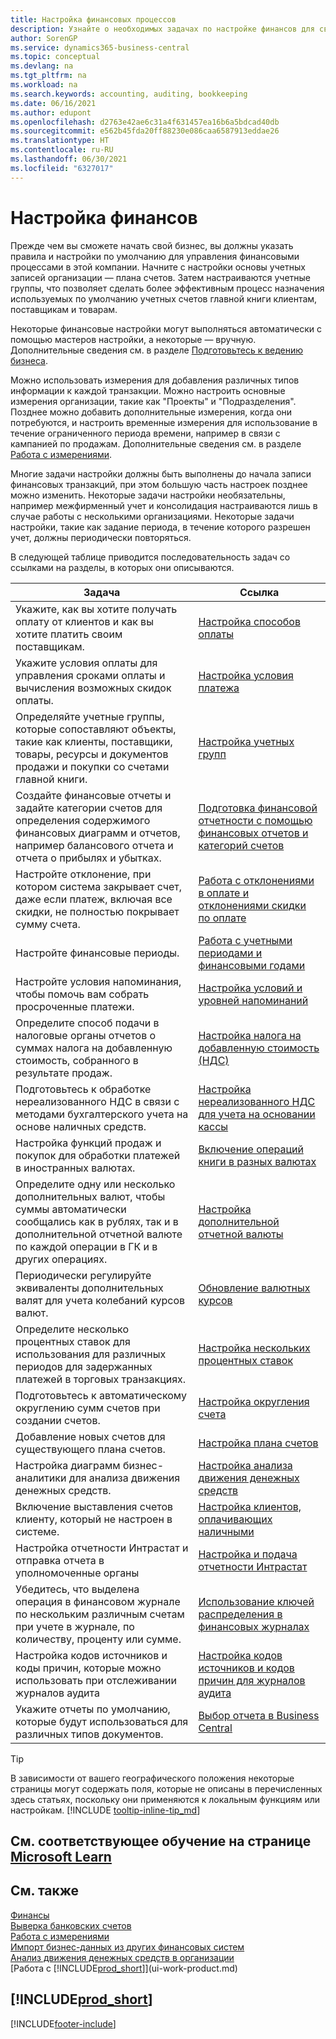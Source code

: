 ```yaml
---
title: Настройка финансовых процессов
description: Узнайте о необходимых задачах по настройке финансов для своего бизнеса в соответствии требованиями учет и аудита.
author: SorenGP
ms.service: dynamics365-business-central
ms.topic: conceptual
ms.devlang: na
ms.tgt_pltfrm: na
ms.workload: na
ms.search.keywords: accounting, auditing, bookkeeping
ms.date: 06/16/2021
ms.author: edupont
ms.openlocfilehash: d2763e42ae6c31a4f631457ea16b6a5bdcad40db
ms.sourcegitcommit: e562b45fda20ff88230e086caa6587913eddae26
ms.translationtype: HT
ms.contentlocale: ru-RU
ms.lasthandoff: 06/30/2021
ms.locfileid: "6327017"
---
```

# <a name="setting-up-finance"></a>Настройка финансов
Прежде чем вы сможете начать свой бизнес, вы должны указать правила и настройки по умолчанию для управления финансовыми процессами в этой компании. Начните с настройки основы учетных записей организации — плана счетов. Затем настраиваются учетные группы, что позволяет сделать более эффективным процесс назначения используемых по умолчанию учетных счетов главной книги клиентам, поставщикам и товарам.

Некоторые финансовые настройки могут выполняться автоматически с помощью мастеров настройки, а некоторые — вручную. Дополнительные сведения см. в разделе [Подготовьтесь к ведению бизнеса](ui-get-ready-business.md).

Можно использовать измерения для добавления различных типов информации к каждой транзакции. Можно настроить основные измерения организации, такие как "Проекты" и "Подразделения". Позднее можно добавить дополнительные измерения, когда они потребуются, и настроить временные измерения для использование в течение ограниченного периода времени, например в связи с кампанией по продажам. Дополнительные сведения см. в разделе [Работа с измерениями](finance-dimensions.md).

Многие задачи настройки должны быть выполнены до начала записи финансовых транзакций, при этом большую часть настроек позднее можно изменить. Некоторые задачи настройки необязательны, например межфирменный учет и консолидация настраиваются лишь в случае работы с несколькими организациями. Некоторые задачи настройки, такие как задание периода, в течение которого разрешен учет, должны периодически повторяться.  

В следующей таблице приводится последовательность задач со ссылками на разделы, в которых они описываются.

| Задача | Ссылка |
| --- | --- |
| Укажите, как вы хотите получать оплату от клиентов и как вы хотите платить своим поставщикам. |[Настройка способов оплаты](finance-payment-methods.md) |
| Укажите условия оплаты для управления сроками оплаты и вычисления возможных скидок оплаты.|[Настройка условия платежа](finance-payment-terms.md) |
| Определяйте учетные группы, которые сопоставляют объекты, такие как клиенты, поставщики, товары, ресурсы и документов продажи и покупки со счетами главной книги. |[Настройка учетных групп](finance-posting-groups.md)|
|Создайте финансовые отчеты и задайте категории счетов для определения содержимого финансовых диаграмм и отчетов, например балансового отчета и отчета о прибылях и убытках.|[Подготовка финансовой отчетности с помощью финансовых отчетов и категорий счетов](bi-how-work-account-schedule.md)|
|Настройте отклонение, при котором система закрывает счет, даже если платеж, включая все скидки, не полностью покрывает сумму счета.|[Работа с отклонениями в оплате и отклонениями скидки по оплате](finance-payment-tolerance-and-payment-discount-tolerance.md)|
| Настройте финансовые периоды. |[Работа с учетными периодами и финансовыми годами](finance-accounting-periods-and-fiscal-years.md) |
|Настройте условия напоминания, чтобы помочь вам собрать просроченные платежи.|[Настройка условий и уровней напоминаний](finance-setup-reminders.md)|
| Определите способ подачи в налоговые органы отчетов о суммах налога на добавленную стоимость, собранного в результате продаж. |[Настройка налога на добавленную стоимость (НДС)](finance-setup-vat.md)|
|Подготовьтесь к обработке нереализованного НДС в связи с методами бухгалтерского учета на основе наличных средств.|[Настройка нереализованного НДС для учета на основании кассы](finance-setup-unrealized-vat.md)|
| Настройка функций продаж и покупок для обработки платежей в иностранных валютах.|[Включение операций книги в разных валютах](finance-how-enable-application-ledger-entries-different-currencies.md)
|Определите одну или несколько дополнительных валют, чтобы суммы автоматически сообщались как в рублях, так и в дополнительной отчетной валюте по каждой операции в ГК и в других операциях.|[Настройка дополнительной отчетной валюты](finance-how-setup-additional-currencies.md)|
|Периодически регулируйте эквиваленты дополнительных валят для учета колебаний курсов валют.|[Обновление валютных курсов](finance-how-update-currencies.md)|
|Определите несколько процентных ставок для использования для различных периодов для задержанных платежей в торговых транзакциях.|[Настройка нескольких процентных ставок](finance-how-to-set-up-multiple-interest-rates.md)|
|Подготовьтесь к автоматическому округлению сумм счетов при создании счетов.|[Настройка округления счета](finance-set-up-invoice-rounding.md)|
| Добавление новых счетов для существующего плана счетов. |[Настройка плана счетов](finance-setup-chart-accounts.md) |
| Настройка диаграмм бизнес-аналитики для анализа движения денежных средств. |[Настройка анализа движения денежных средств](finance-setup-cash-flow-analyses.md) |
|Включение выставления счетов клиенту, который не настроен в системе.|[Настройка клиентов, оплачивающих наличными](finance-how-to-set-up-cash-customers.md)|
| Настройка отчетности Интрастат и отправка отчета в уполномоченные органы | [Настройка и подача отчетности Интрастат](finance-how-setup-report-intrastat.md)|
|Убедитесь, что выделена операция в финансовом журнале по нескольким различным счетам при учете в журнале, по количеству, проценту или сумме.|[Использование ключей распределения в финансовых журналах](ui-how-use-allocation-keys-general-journals.md)|
|Настройка кодов источников и коды причин, которые можно использовать при отслеживании журналов аудита|[Настройка кодов источников и кодов причин для журналов аудита](finance-setup-trail-codes.md)|
|Укажите отчеты по умолчанию, которые будут использоваться для различных типов документов.|[Выбор отчета в Business Central](across-report-selections.md)|

> [!TIP]
> В зависимости от вашего географического положения некоторые страницы могут содержать поля, которые не описаны в перечисленных здесь статьях, поскольку они применяются к локальным функциям или настройкам. [!INCLUDE [tooltip-inline-tip_md](includes/tooltip-inline-tip_md.md)]

## <a name="see-related-training-at-microsoft-learn"></a>См. соответствующее обучение на странице [Microsoft Learn](/learn/paths/set-up-financial-management-dynamics-365-business-central/)

## <a name="see-also"></a>См. также

[Финансы](finance.md)  
[Выверка банковских счетов](bank-manage-bank-accounts.md)  
[Работа с измерениями](finance-dimensions.md)  
[Импорт бизнес-данных из других финансовых систем](across-import-data-configuration-packages.md)  
[Анализ движения денежных средств в организации](finance-analyze-cash-flow.md)  
[Работа с [!INCLUDE[prod_short](includes/prod_short.md)]](ui-work-product.md)  

## [!INCLUDE[prod_short](includes/free_trial_md.md)]  


[!INCLUDE[footer-include](includes/footer-banner.md)]